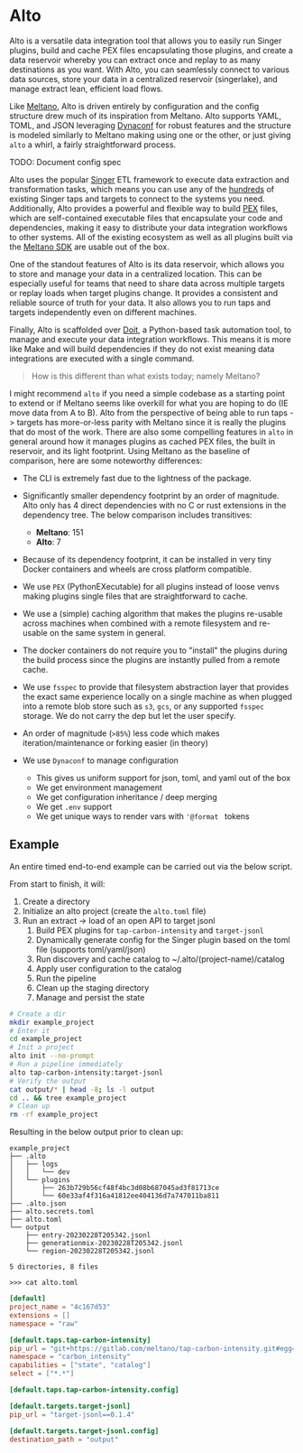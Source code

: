 # Alto

Alto is a versatile data integration tool that allows you to easily run Singer plugins, build and cache PEX files encapsulating those plugins, and create a data reservoir whereby you can extract once and replay to as many destinations as you want. With Alto, you can seamlessly connect to various data sources, store your data in a centralized reservoir (singerlake), and manage extract lean, efficient load flows. 

Like [Meltano](https://github.com/meltano/meltano), Alto is driven entirely by configuration and the config structure drew much of its inspiration from Meltano. Alto supports YAML, TOML, and JSON leveraging [Dynaconf](https://github.com/dynaconf/dynaconf) for robust features and the structure is modeled similarly to Meltano making using one or the other, or just giving `alto` a whirl, a fairly straightforward process. 

TODO: Document config spec

Alto uses the popular [Singer](https://www.singer.io/) ETL framework to execute data extraction and transformation tasks, which means you can use any of the [hundreds](https://hub.meltano.com/) of existing Singer taps and targets to connect to the systems you need. Additionally, Alto provides a powerful and flexible way to build [PEX](https://github.com/pantsbuild/pex) files, which are self-contained executable files that encapsulate your code and dependencies, making it easy to distribute your data integration workflows to other systems. All of the existing ecosystem as well as all plugins built via the [Meltano SDK](https://sdk.meltano.com/en/latest/) are usable out of the box.

One of the standout features of Alto is its data reservoir, which allows you to store and manage your data in a centralized location. This can be especially useful for teams that need to share data across multiple targets or replay loads when target plugins change. It provides a consistent and reliable source of truth for your data. It also allows you to run taps and targets independently even on different machines.

Finally, Alto is scaffolded over [Doit](https://github.com/pydoit/doit), a Python-based task automation tool, to manage and execute your data integration workflows. This means it is more like Make and will build dependencies if they do not exist meaning data integrations are executed with a single command.

> How is this different than what exists today; namely Meltano?

I might recommend `alto` if you need a simple codebase as a starting point to extend or if Meltano seems like overkill for what you are hoping to do (IE move data from A to B). Alto from the perspective of being able to run taps -> targets has more-or-less parity with Meltano since it is really the plugins that do most of the work. There are also some compelling features in `alto` in general around how it manages plugins as cached PEX files, the built in reservoir, and its light footprint. Using Meltano as the baseline of comparison, here are some noteworthy differences:

- The CLI is extremely fast due to the lightness of the package.

- Significantly smaller dependency footprint by an order of magnitude. Alto only has 4 direct dependencies with no C or rust extensions in the dependency tree. The below comparison includes transitives:
    - **Meltano**: 151
    - **Alto**: 7

- Because of its dependency footprint, it can be installed in very tiny Docker containers and wheels are cross platform compatible.

- We use `PEX` (PythonEXecutable) for all plugins instead of loose venvs making plugins single files that are straightforward to cache.

- We use a (simple) caching algorithm that makes the plugins re-usable across machines when combined with a remote filesystem and re-usable on the same system in general.

- The docker containers do not require you to "install" the plugins during the build process since the plugins are instantly pulled from a remote cache.

- We use `fsspec` to provide that filesystem abstraction layer that provides the exact same experience locally on a single machine as when plugged into a remote blob store such as `s3`, `gcs`, or any supported `fsspec` storage. We do not carry the dep but let the user specify.

- An order of magnitude (`>85%`) less code which makes iteration/maintenance or forking easier (in theory)

- We use `Dynaconf` to manage configuration
    - This gives us uniform support for json, toml, and yaml out of the box
    - We get environment management 
    - We get configuration inheritance / deep merging
    - We get `.env` support
    - We get unique ways to render vars with `'@format ` tokens


## Example

An entire timed end-to-end example can be carried out via the below script.

From start to finish, it will:

1. Create a directory
2. Initialize an alto project (create the `alto.toml` file)
3. Run an extract -> load of an open API to target jsonl
    1. Build PEX plugins for `tap-carbon-intensity` and `target-jsonl`
    2. Dynamically generate config for the Singer plugin based on the toml file (supports toml/yaml/json)
    3. Run discovery and cache catalog to ~/.alto/(project-name)/catalog
    4. Apply user configuration to the catalog
    5. Run the pipeline
    6. Clean up the staging directory
    7. Manage and persist the state

```bash
# Create a dir
mkdir example_project
# Enter it
cd example_project
# Init a project
alto init --no-prompt
# Run a pipeline immediately
alto tap-carbon-intensity:target-jsonl
# Verify the output
cat output/* | head -8; ls -l output
cd .. && tree example_project
# Clean up
rm -rf example_project
```

Resulting in the below output prior to clean up:

```
example_project
├── .alto
│   ├── logs
│   │   └── dev
│   └── plugins
│       ├── 263b729b56cf48f4bc3d08b687045ad3f81713ce
│       └── 60e33af4f316a41812ee404136d7a747011ba811
├── .alto.json
├── alto.secrets.toml
├── alto.toml
└── output
    ├── entry-20230228T205342.jsonl
    ├── generationmix-20230228T205342.jsonl
    └── region-20230228T205342.jsonl

5 directories, 8 files
```

`>>> cat alto.toml`

```toml
[default]
project_name = "4c167d53"
extensions = []
namespace = "raw"

[default.taps.tap-carbon-intensity]
pip_url = "git+https://gitlab.com/meltano/tap-carbon-intensity.git#egg=tap_carbon_intensity"
namespace = "carbon_intensity"
capabilities = ["state", "catalog"]
select = ["*.*"]

[default.taps.tap-carbon-intensity.config]

[default.targets.target-jsonl]
pip_url = "target-jsonl==0.1.4"

[default.targets.target-jsonl.config]
destination_path = "output"
```
